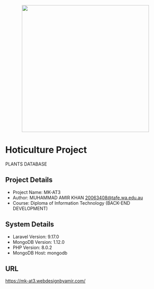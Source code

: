 <p align="center"><a href="https://laravel.com" target="_blank"><img src="https://raw.githubusercontent.com/laravel/art/master/logo-lockup/5%20SVG/2%20CMYK/1%20Full%20Color/laravel-logolockup-cmyk-red.svg" width="400"></a></p>

# Hoticulture Project
PLANTS DATABASE

## Project Details
- Project Name: MK-AT3
- Author: MUHAMMAD AMIR KHAN <20063408@tafe.wa.edu.au>
- Course: Diploma of Information Technology (BACK-END DEVELOPMENT)
## System Details
- Laravel Version: 9.17.0
- MongoDB Version: 1.12.0
- PHP Version: 8.0.2
- MongoDB Host: mongodb
## URL
https://mk-at3.webdesignbyamir.com/
